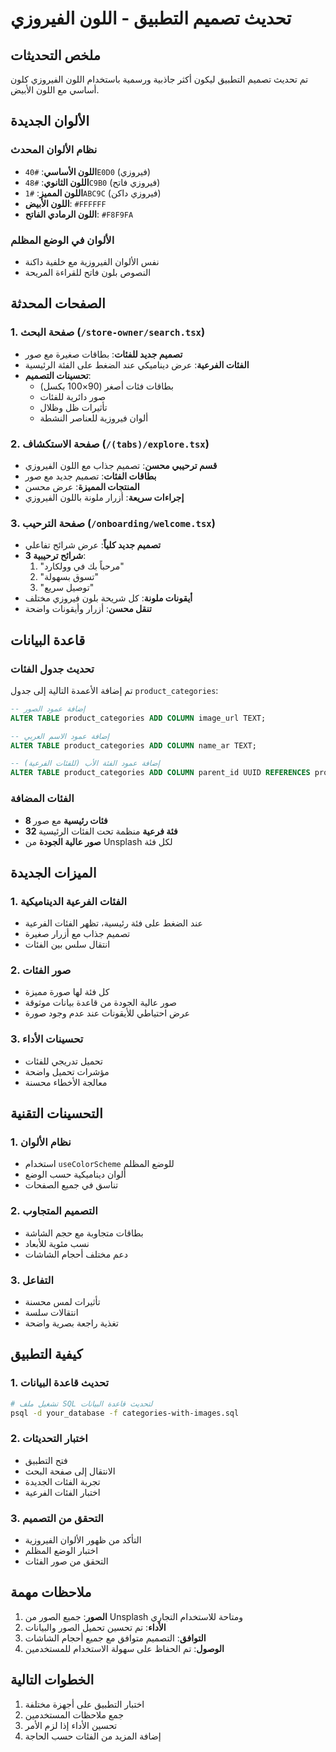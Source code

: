# تحديث تصميم التطبيق - اللون الفيروزي

## ملخص التحديثات

تم تحديث تصميم التطبيق ليكون أكثر جاذبية ورسمية باستخدام اللون الفيروزي كلون أساسي مع اللون الأبيض.

## الألوان الجديدة

### نظام الألوان المحدث
- **اللون الأساسي**: `#40E0D0` (فيروزي)
- **اللون الثانوي**: `#48C9B0` (فيروزي فاتح)
- **اللون المميز**: `#1ABC9C` (فيروزي داكن)
- **اللون الأبيض**: `#FFFFFF`
- **اللون الرمادي الفاتح**: `#F8F9FA`

### الألوان في الوضع المظلم
- نفس الألوان الفيروزية مع خلفية داكنة
- النصوص بلون فاتح للقراءة المريحة

## الصفحات المحدثة

### 1. صفحة البحث (`/store-owner/search.tsx`)
- **تصميم جديد للفئات**: بطاقات صغيرة مع صور
- **الفئات الفرعية**: عرض ديناميكي عند الضغط على الفئة الرئيسية
- **تحسينات التصميم**:
  - بطاقات فئات أصغر (90×100 بكسل)
  - صور دائرية للفئات
  - تأثيرات ظل وظلال
  - ألوان فيروزية للعناصر النشطة

### 2. صفحة الاستكشاف (`/(tabs)/explore.tsx`)
- **قسم ترحيبي محسن**: تصميم جذاب مع اللون الفيروزي
- **بطاقات الفئات**: تصميم جديد مع صور
- **المنتجات المميزة**: عرض محسن
- **إجراءات سريعة**: أزرار ملونة باللون الفيروزي

### 3. صفحة الترحيب (`/onboarding/welcome.tsx`)
- **تصميم جديد كلياً**: عرض شرائح تفاعلي
- **3 شرائح ترحيبية**:
  1. "مرحباً بك في وولكارد"
  2. "تسوق بسهولة"
  3. "توصيل سريع"
- **أيقونات ملونة**: كل شريحة بلون فيروزي مختلف
- **تنقل محسن**: أزرار وأيقونات واضحة

## قاعدة البيانات

### تحديث جدول الفئات
تم إضافة الأعمدة التالية إلى جدول `product_categories`:

```sql
-- إضافة عمود الصور
ALTER TABLE product_categories ADD COLUMN image_url TEXT;

-- إضافة عمود الاسم العربي
ALTER TABLE product_categories ADD COLUMN name_ar TEXT;

-- إضافة عمود الفئة الأب (للفئات الفرعية)
ALTER TABLE product_categories ADD COLUMN parent_id UUID REFERENCES product_categories(id);
```

### الفئات المضافة
- **8 فئات رئيسية** مع صور
- **32 فئة فرعية** منظمة تحت الفئات الرئيسية
- **صور عالية الجودة** من Unsplash لكل فئة

## الميزات الجديدة

### 1. الفئات الفرعية الديناميكية
- عند الضغط على فئة رئيسية، تظهر الفئات الفرعية
- تصميم جذاب مع أزرار صغيرة
- انتقال سلس بين الفئات

### 2. صور الفئات
- كل فئة لها صورة مميزة
- صور عالية الجودة من قاعدة بيانات موثوقة
- عرض احتياطي للأيقونات عند عدم وجود صورة

### 3. تحسينات الأداء
- تحميل تدريجي للفئات
- مؤشرات تحميل واضحة
- معالجة الأخطاء محسنة

## التحسينات التقنية

### 1. نظام الألوان
- استخدام `useColorScheme` للوضع المظلم
- ألوان ديناميكية حسب الوضع
- تناسق في جميع الصفحات

### 2. التصميم المتجاوب
- بطاقات متجاوبة مع حجم الشاشة
- نسب مئوية للأبعاد
- دعم مختلف أحجام الشاشات

### 3. التفاعل
- تأثيرات لمس محسنة
- انتقالات سلسة
- تغذية راجعة بصرية واضحة

## كيفية التطبيق

### 1. تحديث قاعدة البيانات
```bash
# تشغيل ملف SQL لتحديث قاعدة البيانات
psql -d your_database -f categories-with-images.sql
```

### 2. اختبار التحديثات
- فتح التطبيق
- الانتقال إلى صفحة البحث
- تجربة الفئات الجديدة
- اختبار الفئات الفرعية

### 3. التحقق من التصميم
- التأكد من ظهور الألوان الفيروزية
- اختبار الوضع المظلم
- التحقق من صور الفئات

## ملاحظات مهمة

1. **الصور**: جميع الصور من Unsplash ومتاحة للاستخدام التجاري
2. **الأداء**: تم تحسين تحميل الصور والبيانات
3. **التوافق**: التصميم متوافق مع جميع أحجام الشاشات
4. **الوصول**: تم الحفاظ على سهولة الاستخدام للمستخدمين

## الخطوات التالية

1. اختبار التطبيق على أجهزة مختلفة
2. جمع ملاحظات المستخدمين
3. تحسين الأداء إذا لزم الأمر
4. إضافة المزيد من الفئات حسب الحاجة 
